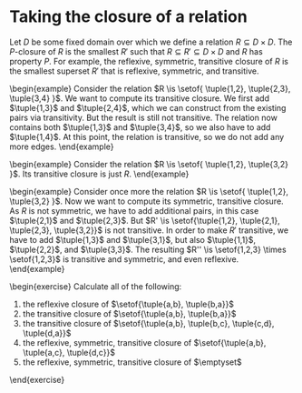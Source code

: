 # Taking the closure of a relation

Let $D$ be some fixed domain over which we define a relation $R \subseteq D \times D$.
The $P$-closure of $R$ is the smallest $R'$ such that $R \subseteq R' \subseteq D \times D$ and $R$ has property $P$.
For example, the reflexive, symmetric, transitive closure of $R$ is the smallest superset $R'$ that is reflexive, symmetric, and transitive.

\begin{example}
Consider the relation $R \is \setof{ \tuple{1,2}, \tuple{2,3}, \tuple{3,4} }$.
We want to compute its transitive closure.
We first add $\tuple{1,3}$ and $\tuple{2,4}$, which we can construct from the existing pairs via transitivity.
But the result is still not transitive.
The relation now contains both $\tuple{1,3}$ and $\tuple{3,4}$, so we also have to add $\tuple{1,4}$.
At this point, the relation is transitive, so we do not add any more edges.
\end{example}

\begin{example}
Consider the relation $R \is \setof{ \tuple{1,2}, \tuple{3,2} }$.
Its transitive closure is just $R$.
\end{example}

\begin{example}
Consider once more the relation $R \is \setof{ \tuple{1,2}, \tuple{3,2} }$.
Now we want to compute its symmetric, transitive closure.
As $R$ is not symmetric, we have to add additional pairs, in this case $\tuple{2,1}$ and $\tuple{2,3}$.
But $R' \is \setof{\tuple{1,2}, \tuple{2,1}, \tuple{2,3}, \tuple{3,2}}$ is not transitive.
In order to make $R'$ transitive, we have to add $\tuple{1,3}$ and $\tuple{3,1}$, but also $\tuple{1,1}$, $\tuple{2,2}$, and $\tuple{3,3}$.
The resulting $R'' \is \setof{1,2,3} \times \setof{1,2,3}$ is transitive and symmetric, and even reflexive.
\end{example}

\begin{exercise}
Calculate all of the following:

<ol>
<li>the reflexive closure of $\setof{\tuple{a,b}, \tuple{b,a}}$</li>
<li>the transitive closure of $\setof{\tuple{a,b}, \tuple{b,a}}$</li>
<li>the transitive closure of $\setof{\tuple{a,b}, \tuple{b,c}, \tuple{c,d}, \tuple{d,a}}$</li>
<li>the reflexive, symmetric, transitive closure of $\setof{\tuple{a,b}, \tuple{a,c}, \tuple{d,c}}$</li>
<li>the reflexive, symmetric, transitive closure of $\emptyset$</li>
</ol>
\end{exercise}

